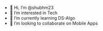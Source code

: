 - 👋 Hi, I’m @shubhm23
- 👀 I’m interested in Tech
- 🌱 I’m currently learning DS-Algo
- 💞️ I’m looking to collaborate on Mobile Apps

